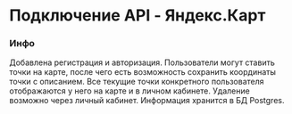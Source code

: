 # Подключение API - Яндекс.Карт

### Инфо

Добавлена регистрация и авторизация. Пользователи могут ставить точки на карте, после чего есть возможность сохранить координаты точки с описанием. Все текущие точки конкретного пользователя отображаются у него на карте и в личном кабинете. Удаление возможно через личный кабинет. Информация хранится в БД Postgres.

